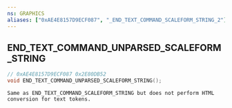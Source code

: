 ```yaml
---
ns: GRAPHICS
aliases: ["0xAE4E8157D9ECF087", "_END_TEXT_COMMAND_SCALEFORM_STRING_2"]
---
```

## END_TEXT_COMMAND_UNPARSED_SCALEFORM_STRING

```c
// 0xAE4E8157D9ECF087 0x2E80DB52
void END_TEXT_COMMAND_UNPARSED_SCALEFORM_STRING();
```

```
Same as END_TEXT_COMMAND_SCALEFORM_STRING but does not perform HTML conversion for text tokens.
```

